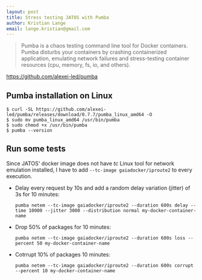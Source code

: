 ```yaml
---
layout: post
title: Stress testing JATOS with Pumba
author: Kristian Lange
email: lange.kristian@gmail.com
---
```


> Pumba is a chaos testing command line tool for Docker containers. Pumba disturbs your containers by crashing containerized application, emulating network failures and stress-testing container resources (cpu, memory, fs, io, and others).

https://github.com/alexei-led/pumba

## Pumba installation on Linux

```shell
$ curl -SL https://github.com/alexei-led/pumba/releases/download/0.7.7/pumba_linux_amd64 -O
$ sudo mv pumba_linux_amd64 /usr/bin/pumba
$ sudo chmod +x /usr/bin/pumba
$ pumba --version
```

## Run some tests

Since JATOS' docker image does not have _tc_ Linux tool for network emulation installed, I have to add `--tc-image gaiadocker/iproute2` to every execution.

* Delay every request by 10s and add a random delay variation (jitter) of 3s for 10 minutes:

  ```shell
  pumba netem --tc-image gaiadocker/iproute2 --duration 600s delay --time 10000 --jitter 3000 --distribution normal my-docker-container-name
  ```
  
* Drop 50% of packages for 10 minutes: 

  ```shell
  pumba netem --tc-image gaiadocker/iproute2 --duration 600s loss --percent 50 my-docker-container-name
  ```

* Cotrrupt 10% of packages 10 minutes: 

  ```shell
  pumba netem --tc-image gaiadocker/iproute2 --duration 600s corrupt --percent 10 my-docker-container-name
  ```
